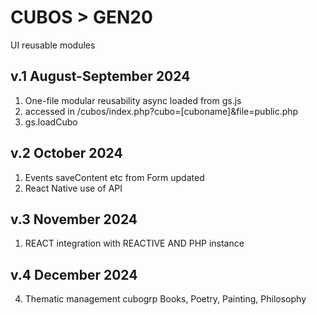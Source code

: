 # CUBOS > GEN20
UI reusable modules

## v.1 August-September 2024
1) One-file modular reusability async loaded from gs.js 
2) accessed in /cubos/index.php?cubo=[cuboname]&file=public.php
3) gs.loadCubo

## v.2 October 2024
1) Events saveContent etc from Form updated 
2) React Native use of API 

## v.3 November 2024
1) REACT integration with REACTIVE AND PHP instance

## v.4 December 2024
4) Thematic management cubogrp Books, Poetry, Painting, Philosophy   